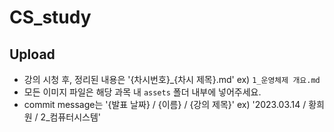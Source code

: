 # CS_study

## Upload
- 강의 시청 후, 정리된 내용은 '{차시번호}_{차시 제목}.md' ex) `1_운영체제 개요.md`
- 모든 이미지 파일은 해당 과목 내 `assets` 폴더 내부에 넣어주세요.
- commit message는 '{발표 날짜} / {이름} / {강의 제목}' ex) '2023.03.14 / 황희원 / 2_컴퓨터시스템'
